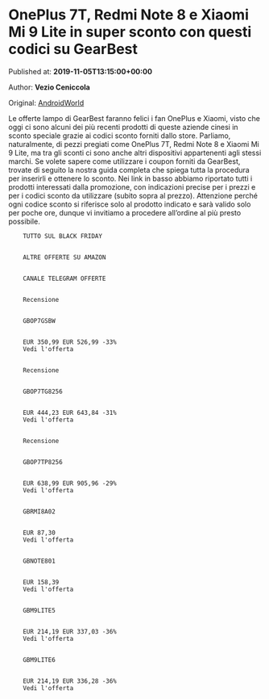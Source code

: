 
# OnePlus 7T, Redmi Note 8 e Xiaomi Mi 9 Lite in super sconto con questi codici su GearBest

Published at: **2019-11-05T13:15:00+00:00**

Author: **Vezio Ceniccola**

Original: [AndroidWorld](https://www.androidworld.it/2019/11/05/oneplus-7t-redmi-note-8-xiaomi-mi-9-lite-sconto-codici-offerte-gearbest-678469/)

Le offerte lampo di GearBest faranno felici i fan OnePlus e Xiaomi, visto che oggi ci sono alcuni dei più recenti prodotti di queste aziende cinesi in sconto speciale grazie ai codici sconto forniti dallo store. Parliamo, naturalmente, di pezzi pregiati come OnePlus 7T, Redmi Note 8 e Xiaomi Mi 9 Lite, ma tra gli sconti ci sono anche altri dispositivi appartenenti agli stessi marchi.
Se volete sapere come utilizzare i coupon forniti da GearBest, trovate di seguito la nostra guida completa che spiega tutta la procedura per inserirli e ottenere lo sconto.
Nei link in basso abbiamo riportato tutti i prodotti interessati dalla promozione, con indicazioni precise per i prezzi e per i codici sconto da utilizzare (subito sopra al prezzo). Attenzione perché ogni codice sconto si riferisce solo al prodotto indicato e sarà valido solo per poche ore, dunque vi invitiamo a procedere all’ordine al più presto possibile.

        TUTTO SUL BLACK FRIDAY
      

        ALTRE OFFERTE SU AMAZON
      

        CANALE TELEGRAM OFFERTE
      

        Recensione
      

        GBOP7GSBW
      

        EUR 350,99 EUR 526,99 -33% 
        Vedi l'offerta
      

        Recensione
      

        GBOP7TG8256
      

        EUR 444,23 EUR 643,84 -31% 
        Vedi l'offerta
      

        Recensione
      

        GBOP7TP8256
      

        EUR 638,99 EUR 905,96 -29% 
        Vedi l'offerta
      

        GBRMI8A02
      

        EUR 87,30 
        Vedi l'offerta
      

        GBNOTE801
      

        EUR 158,39 
        Vedi l'offerta
      

        GBM9LITE5
      

        EUR 214,19 EUR 337,03 -36% 
        Vedi l'offerta
      

        GBM9LITE6
      

        EUR 214,19 EUR 336,28 -36% 
        Vedi l'offerta
      
